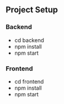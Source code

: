 ## Project Setup

### Backend
- cd backend
- npm install
- npm start

### Frontend
- cd frontend
- npm install
- npm start
